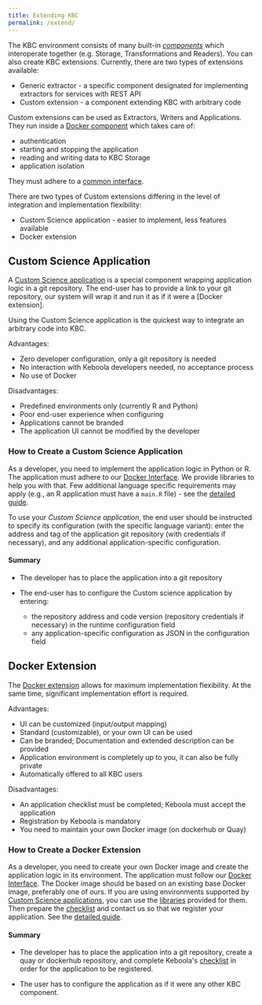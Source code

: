 ```yaml
---
title: Extending KBC
permalink: /extend/
---
```


The KBC environment consists of many built-in [*components*](/architecture) which interoperate together (e.g. Storage, Transformations and Readers). You can also create KBC extensions. Currently, there are two types of extensions available:

* Generic extractor - a specific component designated for implementing extractors for services with REST API
* Custom extension - a component extending KBC with arbitrary code

Custom extensions can be used as Extractors, Writers and Applications. They run inside a [Docker component](/architecture/docker-bundle) which takes care of: 

* authentication
* starting and stopping the application 
* reading and writing data to KBC Storage
* application isolation

They must adhere to a [common interface](/extend/common-interface). 

There are two types of Custom extensions differing in the level of integration and implementation flexibility:

* Custom Science application - easier to implement, less features available
* Docker extension

## Custom Science Application

A  [Custom Science application](/extend/custom-science) is a special component wrapping application logic in a git repository. The end-user has to provide a link to your git repository, our system will wrap it and run it as if it were a [Docker extension].

Using the Custom Science application is the quickest way to integrate an arbitrary code into KBC. 

Advantages:

* Zero developer configuration, only a git repository is needed
* No interaction with Keboola developers needed, no acceptance process 
* No use of Docker

Disadvantages:

* Predefined environments only (currently R and Python)
* Poor end-user experience when configuring
* Applications cannot be branded
* The application UI cannot be modified by the developer



### How to Create a Custom Science Application
As a developer, you need to implement the application logic in Python or R. The application must adhere to our [Docker Interface](/extend/common-interface/). We provide libraries to help you with that. Few additional language specific requirements may apply (e.g., an R application must have a `main.R` file) - see the [detailed guide](/extend/custom-science/). 

To use your *Custom Science application*, the end user should be instructed to specify its configuration (with the specific language variant): enter the address and tag of the application git repository (with credentials if necessary), and any additional application-specific configuration.

#### Summary
* The developer has to place the application into a git repository

* The end-user has to configure the Custom science application by entering:

  * the repository address and code version (repository credentials if necessary) in the runtime configuration field
  * any application-specific configuration as JSON in the configuration field

## Docker Extension

The [Docker extension](/extend/docker/) allows for maximum implementation flexibility. At the same time, significant implementation effort is required.   

Advantages:

* UI can be customized (input/output mapping) 
* Standard (customizable), or your own UI  can be used
* Can be branded; Documentation and extended description can be provided
* Application environment is completely up to you, it can also be fully private
* Automatically offered to all KBC users

Disadvantages:

* An application checklist must be completed; Keboola must accept the application
* Registration by Keboola is mandatory
* You need to maintain your own Docker image (on dockerhub or Quay)

### How to Create a Docker Extension
As a developer, you need to create your own Docker image and create the application logic in its environment. The application must follow our [Docker Interface](/extend/common-interface/). 
The Docker image should be based on an existing base Docker image, preferably one of ours. If you are using environments supported by [Custom Science applications](/extend/custom-science/), you can use the [libraries]() provided for them. Then prepare the [checklist](/extend/registration/checklist/) and contact us so that we register your application. See the [detailed guide](/extend/docker/docker-extensions).

#### Summary
* The developer has to place the application into a git repository, create a quay or dockerhub repository, and complete Keboola's [checklist](/extend/registration/checklist/) in order for the application to be registered.

* The user has to configure the application as if it were any other KBC component.
